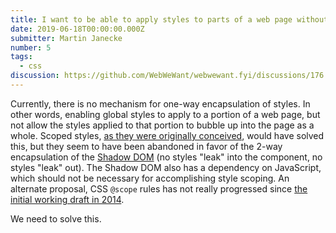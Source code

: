 ```yaml
---
title: I want to be able to apply styles to parts of a web page without them leaking out
date: 2019-06-18T00:00:00.000Z
submitter: Martin Janecke
number: 5
tags:
  - css
discussion: https://github.com/WebWeWant/webwewant.fyi/discussions/176
---
```


Currently, there is no mechanism for one-way encapsulation of styles. In other words, enabling global styles to apply to a portion of a web page, but not allow the styles applied to that portion to bubble up into the page as a whole. Scoped styles, [as they were originally conceived](http://html5doctor.com/the-scoped-attribute/), would have solved this, but they seem to have been abandoned in favor of the 2-way encapsulation of the [Shadow DOM](https://dom.spec.whatwg.org/#shadow-trees) (no styles "leak" into the component, no styles "leak" out). The Shadow DOM also has a dependency on JavaScript, which should not be necessary for accomplishing style scoping. An alternate proposal, CSS `@scope` rules has not really progressed since [the initial working draft in 2014](https://www.w3.org/TR/css-scoping-1/).

We need to solve this.
